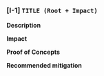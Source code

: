 ### [I-1] `TITLE (Root + Impact)`
**Description**

**Impact**

**Proof of Concepts**

**Recommended mitigation**